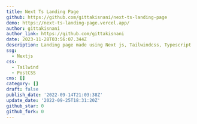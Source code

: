 ```yaml
---
title: Next Ts Landing Page
github: https://github.com/gittakisnani/next-ts-landing-page
demo: https://next-ts-landing-page.vercel.app/
author: gittakisnani
author_link: https://github.com/gittakisnani
date: 2023-11-28T03:56:07.344Z
description: Landing page made using Next js, Tailwindcss, Typescript
ssg:
  - Nextjs
css:
  - Tailwind
  - PostCSS
cms: []
category: []
draft: false
publish_date: '2022-09-14T21:03:38Z'
update_date: '2022-09-25T18:31:20Z'
github_star: 0
github_fork: 0
---
```

